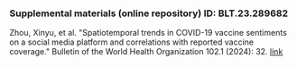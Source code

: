 ### Supplemental materials (online repository) ID: BLT.23.289682

Zhou, Xinyu, et al. "Spatiotemporal trends in COVID-19 vaccine sentiments on a social media platform and correlations with reported vaccine coverage." Bulletin of the World Health Organization 102.1 (2024): 32. [link](https://www.ncbi.nlm.nih.gov/pmc/articles/PMC10753281/)
